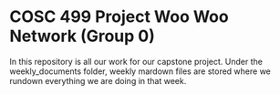 # COSC 499 Project Woo Woo Network (Group 0)

In this repository is all our work for our capstone project. Under the weekly_documents folder, weekly mardown files are stored where we rundown everything we are doing in that week.
